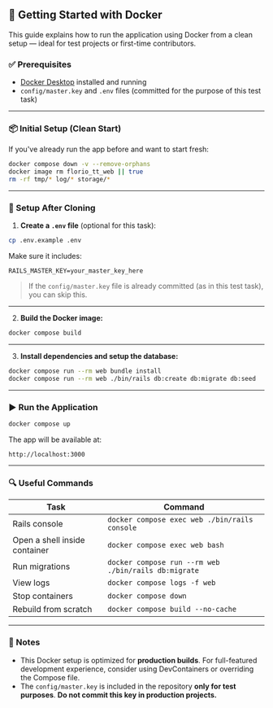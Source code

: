


## 🚀 Getting Started with Docker

This guide explains how to run the application using Docker from a clean setup — ideal for test projects or first-time contributors.

### ✅ Prerequisites

- [Docker Desktop](https://www.docker.com/products/docker-desktop/) installed and running
- `config/master.key` and `.env` files (committed for the purpose of this test task)  
  
---

### 📦 Initial Setup (Clean Start)

If you've already run the app before and want to start fresh:

```bash
docker compose down -v --remove-orphans
docker image rm florio_tt_web || true
rm -rf tmp/* log/* storage/*
```

---

### 🔧 Setup After Cloning

1. **Create a `.env` file** (optional for this task):

```bash
cp .env.example .env
```

Make sure it includes:

```env
RAILS_MASTER_KEY=your_master_key_here
```

> If the `config/master.key` file is already committed (as in this test task), you can skip this.

---

2. **Build the Docker image:**

```bash
docker compose build
```

---

3. **Install dependencies and setup the database:**

```bash
docker compose run --rm web bundle install
docker compose run --rm web ./bin/rails db:create db:migrate db:seed
```

---

### ▶️ Run the Application

```bash
docker compose up
```

The app will be available at:

```
http://localhost:3000
```

---

### 🔍 Useful Commands

| Task                          | Command                                           |
|-------------------------------|---------------------------------------------------|
| Rails console                 | `docker compose exec web ./bin/rails console`    |
| Open a shell inside container | `docker compose exec web bash`                   |
| Run migrations                | `docker compose run --rm web ./bin/rails db:migrate` |
| View logs                     | `docker compose logs -f web`                     |
| Stop containers               | `docker compose down`                            |
| Rebuild from scratch          | `docker compose build --no-cache`                |

---

### 🧪 Notes

- This Docker setup is optimized for **production builds**. For full-featured development experience, consider using DevContainers or overriding the Compose file.
- The `config/master.key` is included in the repository **only for test purposes**. **Do not commit this key in production projects.**
